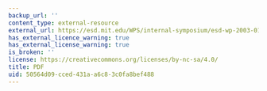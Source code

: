 ```yaml
---
backup_url: ''
content_type: external-resource
external_url: https://esd.mit.edu/WPS/internal-symposium/esd-wp-2003-01.23.pdf
has_external_licence_warning: true
has_external_license_warning: true
is_broken: ''
license: https://creativecommons.org/licenses/by-nc-sa/4.0/
title: PDF
uid: 50564d09-cced-431a-a6c8-3c0fa8bef488
---
```

